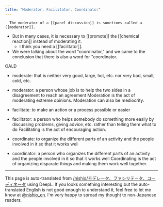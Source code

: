 ```yaml
---
title: "Moderator, Facilitator, Coordinator"
---
```



    - The moderator of a [[panel discussion]] is sometimes called a [[moderator]].
- But in many cases, it is necessary to [[promote]] the [[chemical reaction]] instead of moderating it.
    - I think you need a [[facilitator]].
- We were talking about the word "coordinator," and we came to the conclusion that there is also a word for "coordinator.

OALD
- moderate: that is neither very good, large, hot, etc. nor very bad, small, cold, etc.
- moderator: a person whose job is to help the two sides in a disagreement to reach an agreement
Moderation is the act of moderating extreme opinions. Moderation can also be mediocrity.

- facilitate:  to make an action or a process possible or easier
- facilitator: a person who helps somebody do something more easily by discussing problems, giving advice, etc. rather than telling them what to do
Facilitating is the act of encouraging action.

- coordinate: to organize the different parts of an activity and the people involved in it so that it works well
- coordinator: a person who organizes the different parts of an activity and the people involved in it so that it works well
Coordinating is the act of organizing disparate things and making them work well together.

---
This page is auto-translated from [/nishio/モデレータ、ファシリテータ、コーディネータ](https://scrapbox.io/nishio/モデレータ、ファシリテータ、コーディネータ) using DeepL. If you looks something interesting but the auto-translated English is not good enough to understand it, feel free to let me know at [@nishio_en](https://twitter.com/nishio_en). I'm very happy to spread my thought to non-Japanese readers.